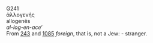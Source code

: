 <body>
  <p>G241<br>  ἀλλογενής  <br> allogenēs  <br><i>al-log-en-ace‘ </i><br>From <a href="g0243.htm">243</a> and <a href="g1085.htm">1085</a>  <i>foreign</i>, that is, not a Jew: - stranger.<br></p>
 </body>